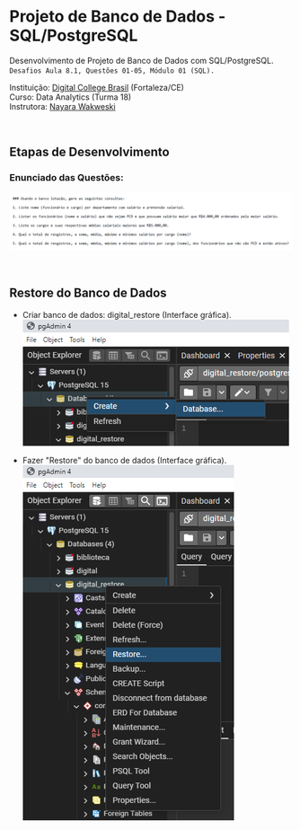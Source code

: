 # Projeto de Banco de Dados - SQL/PostgreSQL

Desenvolvimento de Projeto de Banco de Dados com SQL/PostgreSQL. `Desafios Aula 8.1, Questões 01-05, Módulo 01 (SQL).` 

Instituição: [Digital College Brasil](https://digitalcollege.com.br/) (Fortaleza/CE) <br>
Curso: Data Analytics (Turma 18) <br>
Instrutora: [Nayara Wakweski](https://github.com/NayaraWakewski) <br>

<br>

## Etapas de Desenvolvimento

### Enunciado das Questões:
![screenshot](/images/all_questions.png) <br>
    
<br>

## Restore do Banco de Dados
- Criar banco de dados: digital_restore (Interface gráfica). <br>
![screenshot](/images/create_database.png) <br>

- Fazer "Restore" do banco de dados (Interface gráfica). <br>
![screenshot](/images/restore.png) <br>



